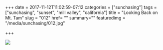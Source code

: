 +++
date = 2017-11-12T11:02:59-07:12
categories = ["sunchasing"]
tags = ["sunchasing", "sunset", "mill valley", "california"]
title = "Looking Back on Mt. Tam"
slug = "012"
href= ""
summary=""
featuredimg = "/media/sunchasing/012.jpg"

+++

<img src="/media/sunchasing/012.jpg" />